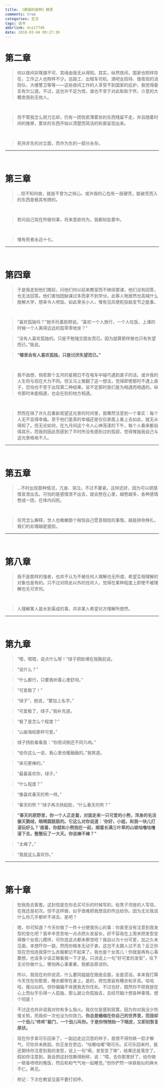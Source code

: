 ```yaml
---
title: 《挪威的森林》摘录
comments: true
categories: 生活
tags: 读书
abbrlink: dce17740
date: 2018-03-04 09:27:30
---
```


# 第二章

> 何以夜间非降旗不可、其缘由我无从得知。其实，纵然夜间，国家也照样存在，工作之人也照样不少。巡路工、出租车司机、酒吧女招待、值夜班的消防队、大楼警卫等等——这些夜间工作的人享受不到国家的庇护，我觉得委实有欠公道。不过，这也许不足为怪，谁也不至于对此耿耿于怀。介意的大概舍我别无他人。

<br />

> 但不管我怎么努力忘却，仍有一团恍若薄雾状的东西残留不走，并且随着时间的推移，雾状的东西开始以清楚而简洁的轮廓呈现出来。

<br />

> 死并非生的对立面，而作为生的一部分永存。

---

<br />

# 第三章

> ...但不知何故，就是不曾为之倾心。或许我的心包有一层硬壳，能破壳而入的东西是极其有限的。

<br />

> 若问自己现在所做何事，将来意欲何为，我都如坠雾中。

<br />

> 惟有死者永远十七。

---

<br />

# 第四章

> 于是我走到他们跟前，问他们何以前来教室而不继续罢课，他们没有回答，也无法回答。他们害怕因缺课过多而拿不到学分。此等人物居然也高喊什么肢解大学，想来令人喷饭。如此卑劣小人，惟有见风使舵投敌变节之能事。

<br />

> “喜欢孤独吗？”她手托着脸颊说。“喜欢一个人旅行，一个人吃饭，上课的时候一个人离得远远的孤零零地坐？”

> “没有人喜欢孤独的。只是不勉强交朋友而已。因为就算那样做也只有失望而已。”我说。

> **“哪里会有人喜欢孤独，只是讨厌失望而已。”**

<br />

> 我不由想，倘若那个五月的星期日不在电车中碰巧遇到直子的话，或许我的人生将与现在大为不同。但又马上推翻了这一想法，觉得即使那时不遇上直子，恐怕也不至于出现第二种结果。说不定那时我们是为相遇而相遇的。纵令那时未能相遇，也会在别的地方相遇。

<br />

> 然而在隔了许久后重新观望这光景的时间里，我蓦然注意到一个事实：每个人无不显得幸福。至于他们是真的幸福还是仅仅表面上看上去如此，就无从得知了。但无论如何，在九月间这个令人心神荡漾的下午，每个人看来都自得其乐，而我则因此而感到了平时所没有感到过的孤寂，觉得惟独我自己与这光景格格不入。

---

<br />

# 第五章

> ...不时出现那种情况，亢奋、哭泣。不过不要紧。这样还好，因为可以把感情宣泄出去。可怕的是感情泄不出去，就会憋在心里，越憋越多，各种感情憋成一团，在体内闷死。

<br />

> 任凭怎么解释，世人也稚嫩那个相信自己愿意相信的事情。越是拼命挣扎，我们的处理越是狼狈。

---

<br />

# 第八章

> 我不是那样的强者，也并不认为不被任何人理解也无所谓，希望互相理解的对象也是有的。只不过对除此以外的任何人，觉得在某种程度上即使不被理解也无可奈何。

<br />

> 人理解某人是水到渠成的事，并非某人希望对方理解所使然。

---

<br />

# 第九章

  >“喂，喂喂，说点什么呀！”绿子把脸埋在我胸前说。

  >“说什么？”

  >“什么都行，只要我听着心里舒坦。”

  >“可爱极了！”

  >“绿子”，她说，“要加上名字。”

  >“可爱极了，绿子。”我补充道。

  >“极了是怎么个程度？”

  >“山崩海枯那样可爱。”

  >绿子扬脸看看我：“你用词倒还不同凡响。”

  >“给你这么一说，我心里也暖融融的。”我笑道。

  >“来句更棒的。”

  >“最最喜欢你，绿子。”

  >“什么程度？”

  >“像喜欢春天的熊一样。”

  >“春天的熊？”绿子再次扬起脸，“什么春天的熊？”

 > **“春天的原野里，你一个人正走着，对面走来一只可爱的小熊，浑身的毛活像天鹅绒，眼睛圆鼓鼓的。它这么对你说道：‘你好，小姐，和我一块儿打滚玩好么？’接着，你就和小熊抱在一起，顺着长满三叶草的山坡咕噜咕噜滚下去，整整玩了一大天。你说棒不棒？”**

  >“太棒了。”

  >“我就这么喜欢你。”

  ---

<br />

# 第十章

> 恕我免去客套。这封信是在你去买可乐的时候写的。给凳子邻座的人写信，在我还是初次。但不这样做，似乎很难把我想说的传达给你。因为无论我说什么你几乎都听不进去，是吧？

> 嗯，你可知道？今天你做了一件十分使我伤心的事：你甚至没有注意到我发型的变化吧？我辛辛苦苦地一点点把头发留长，好不容易在上周末把发型变得像个女孩儿模样，可你连这点都未察觉吧？我自以为十分可爱，加之久未见面，本想吓你一跳，然而你根本无动于衷，这岂不太跟人过不去？反正你现在恐怕连我穿什么衣服都记不起来了。我也是个女孩儿！你就是再有心事要想，也该多少该正眼看我一下才是。只消说上一句“好可爱的发型”，往下无论你做什么，哪怕再心事重重，我都会原谅你。

> 所以，我现在向你说谎，什么要同姐姐在银座会面，全是谎话。本来我打算今天住在你那里，睡衣都带在身上。是的，挎包里装有睡衣和牙具。哈哈哈，傻瓜似的。但你偏偏不肯邀我去你住处。不过也好，既然你不把我放在心上而似乎乐得一人孤独，那么就让你孤独去，去绞尽脑汁想各种事情，想个彻底！

> 不过这也并非说我对你有多么恼火。我仅仅是感到寂寞。因为你对我没少热情关照，而我却一次也没为你效力。**你总是蜷缩在你自己的世界里，而我却一个劲儿“咚咚”敲门，一个劲儿叫你。于是你悄悄抬一下眼皮，又即刻恢复原状。**

> 现在你手拿可乐回来了，一副边走边沉思的样子，我恨不得你跌一跤才解气，可你并未跌跤。你正坐在旁边，“咕嘟咕嘟”喝可乐。买可乐回来时，我还期待你注意到我的发型，说上一句“嗬，发型变了嘛”，结果还是落空了。假如你注意到，我会把这封信撕得粉碎，说：“喂，去你那里好了，给你做一顿香喷喷的晚饭，然后和和气气地一起睡觉。”但你俨然一块铁板似的麻木不仁。再见。

> 附记：下次在教室见面不要打招呼。
